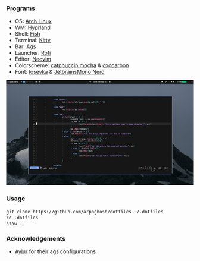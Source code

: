 ### Programs
- OS: [Arch Linux](https://archlinux.org/)
- WM: [Hyprland](https://hyprland.org/)
- Shell: [Fish](https://fishshell.com/)
- Terminal: [Kitty](https://sw.kovidgoyal.net/kitty/)
- Bar: [Ags](https://github.com/aylur/ags)
- Launcher: [Rofi](https://github.com/davatorium/rofi)
- Editor: [Neovim](https://neovim.io/)
- Colorscheme: [catppuccin mocha](https://github.com/catppuccin/catppuccin) & [oxocarbon](https://github.com/nyoom-engineering/oxocarbon.nvim)
- Font: [Iosevka](https://github.com/be5invis/Iosevka) & [JetbrainsMono Nerd](https://www.jetbrains.com/lp/mono/)

![Setup](./assets/preview.png)

### Usage
```
git clone https://github.com/arpnghosh/dotfiles ~/.dotfiles
cd .dotfiles
stow .
```

### Acknowledgements
- [Aylur](https://github.com/aylur) for their ags configurations
